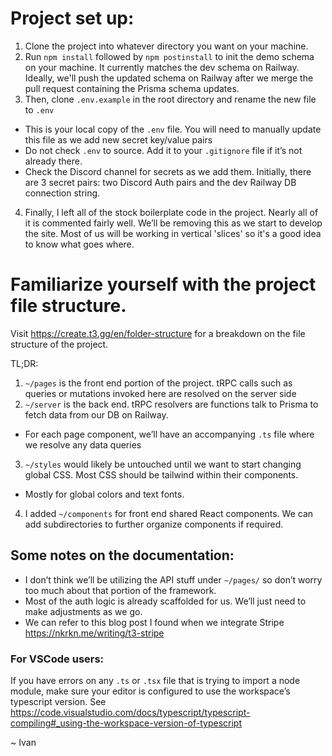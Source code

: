 # Project set up:

1.	Clone the project into whatever directory you want on your machine.
2.	Run `npm install` followed by `npm postinstall` to init the demo schema on your machine. It currently matches the dev schema on Railway. Ideally, we'll push the updated schema on Railway after we merge the pull request containing the Prisma schema updates.
3.	Then, clone `.env.example` in the root directory and rename the new file to `.env`
- This is your local copy of the `.env` file. You will need to manually update this file as we add new secret key/value pairs
- Do not check `.env` to source. Add it to your `.gitignore` file if it’s not already there.
- Check the Discord channel for secrets as we add them. Initially, there are 3 secret pairs: two Discord Auth pairs and the dev Railway DB connection string.
4.	Finally, I left all of the stock boilerplate code in the project. Nearly all of it is commented fairly well. We’ll be removing this as we start to develop the site. Most of us will be working in vertical 'slices' so it's a good idea to know what goes where.

# Familiarize yourself with the project file structure.

Visit https://create.t3.gg/en/folder-structure for a breakdown on the file structure of the project.

TL;DR:
1.	`~/pages` is the front end portion of the project. tRPC calls such as queries or mutations invoked here are resolved on the server side
2.	`~/server` is the back end. tRPC resolvers are functions talk to Prisma to fetch data from our DB on Railway.
- For each page component, we’ll have an accompanying `.ts` file where we resolve any data queries
3.	`~/styles` would likely be untouched until we want to start changing global CSS. Most CSS should be tailwind within their components.
- Mostly for global colors and text fonts.
4.  I added `~/components` for front end shared React components. We can add subdirectories to further organize components if required.

## Some notes on the documentation:

-	I don’t think we’ll be utilizing the API stuff under `~/pages/` so don’t worry too much about that portion of the framework.
-	Most of the auth logic is already scaffolded for us. We’ll just need to make adjustments as we go.
-	We can refer to this blog post I found when we integrate Stripe https://nkrkn.me/writing/t3-stripe

### For VSCode users:
If you have errors on any `.ts` or `.tsx` file that is trying to import a node module, make sure your editor is configured to use the workspace’s typescript version. See https://code.visualstudio.com/docs/typescript/typescript-compiling#_using-the-workspace-version-of-typescript

~ Ivan

